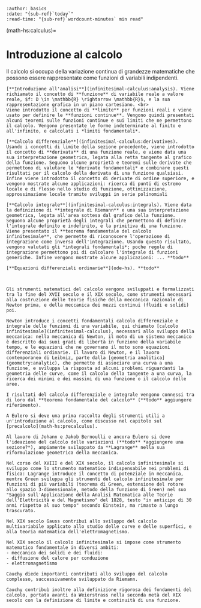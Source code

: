 ```{article-info}
:author: basics
:date: "{sub-ref}`today`"
:read-time: "{sub-ref}`wordcount-minutes` min read"
```

(math-hs:calculus)=
# Introduzione al calcolo

Il calcolo si occupa della variazione continua di grandezze matematiche che possono essere rappresentate come funzioni di variabili indipendenti.

```{dropdown} Argomenti del capitolo
[**Introduzione all'analisi**](infinitesimal-calculus:analysis). Viene richiamato il concetto di **funzione** di variabile reale a valore reale, $f: D \in \mathbb{R} \rightarrow \mathbb{R}$, e la sua rappresentazione grafica in un piano cartesiano. <br>
Viene introdotto il concetto di **limite** per funzioni reali e viene usato per definire le **funzioni continue**. Vengono quindi presentati alcuni teoremi sulle funzioni continue e sui limiti che ne permettono il calcolo. Vengono presentate le forme indeterminate al finito e all'infinito, e calcolati i *limiti fondamentali*.

[**Calcolo differenziale**](infinitesimal-calculus:derivatives). Usando i concetti di limite della sezione precedente, viene introdotto il concetto di **derivata** di una funzione reale, e viene data una sua interpretazione geometrica, legata alla retta tangente al grafico della funzione. Seguono alcune proprietà e teoremi sulle derivate che permettono di valutare le *derivate fondamentali* e combinare questi risultati per il calcolo della derivata di una funzione qualsiasi. Infine viene introdotto il concetto di derivate di ordine superiore, e vengono mostrate alcune applicazioni: ricerca di punti di estremo locale e di flesso nello studio di funzione, ottimizzazione, approssimazione locale tramite sviluppi in serie polinomiali

[**Calcolo integrale**](infinitesimal-calculus:integrals). Viene data la definizione di **integrale di Riemann** e una sua interpretazione geometrica, legata all'area sottesa dal grafico della funzione. Seguono alcune proprietà degli integrali che permettono di definire l'integrale definito e indefinito, e la primitiva di una funzione. Viene presentato il **teorema fondamentale del calcolo infinitesimale**, che permette di riconoscere l'operazione di integrazione come inversa dell'integrazione. Usando questo risultato, vengono valutati gli *integrali fondamentali*; poche regole di integrazione permettono poi di calcolare l'integrale di funzioni generiche. Infine vengono mostrate alcune applicazioni: ... **todo**

[**Equazioni differenziali ordinarie**](ode-hs). **todo**
```

```{dropdown} Dipendenze
```

```{dropdown}
```

```{dropdown} Breve storia dello sviluppo del calcolo
Gli strumenti matematici del calcolo vengono sviluppati e formalizzati tra la fine del XVII secolo e il XIX secolo, come strumenti necessari alla costruzione delle teorie fisiche della meccanica razionale di Newton prima, e della meccanica dei mezzi continui (fluidi e solidi) poi.

Newton introduce i concetti fondamentali calcolo differenziale e integrale delle funzioni di una variabile, qui chiamato [calcolo infinitesimale](infinitesimal-calculus), necessari allo sviluppo della meccanica: nella meccanica di Newton, il moto di un sistema meccanico è descritto dai suoi gradi di libertà in funzione della variabile tempo, e le equazioni che ne governano il moto sono equazioni differenziali ordinarie. Il lavoro di Newton, e il lavoro contemporaneo di Leibniz, parte dalla [geometria analitica](geometry:analytic), che permette di associare una curva a una funzione, e sviluppa la risposta ad alcuni problemi riguardanti la geometria delle curve, come il calcolo della tangente a una curva, la ricerca dei minimi e dei massimi di una funzione o il calcolo delle aree.

I risultati del calcolo differenziale e integrale vengono connessi tra di loro dal **teorema fondamentale del calcolo** (**todo** aggiungere riferimento).

A Eulero si deve una prima raccolta degli strumenti utili a un'introduzione al calcolo, come discusso nel capitolo sul [precalcolo](math-hs:precalculus).

Al lavoro di Johann e Jakob Bernoulli e ancora Eulero si deve l'ideazione del calcolo delle variazioni (**todo** *aggiungere una sezione?*), ampiamente sviluppato da **Lagrange** nella sua riformulazione geometrica della meccanica.

Nel corso del XVIII e del XIX secolo, il calcolo infinitesimale si sviluppo come lo strumento matematico indispensabile nei problemi di fisica: Lagrange introduce il concetto di potenziale in meccanica, mentre Green sviluppa gli strumenti del calcolo infinitesimale per funzioni di più variabili (teorema di Green, estensione del rotore allo spazio 3-dimensionale, metodo della funzione di Green) nel suo "Saggio sull'Applicazione della Analisi Matematica alle Teorie dell'Elettricità e del Magnetismo" del 1828, testo "in anticipo di 30 anni rispetto al suo tempo" secondo Einstein, ma rimasto a lungo trascurato. 

Nel XIX secolo Gauss contribuì allo sviluppo del calcolo multivariabile applicato allo studio delle curve e delle superfici, e alla teoria matematica dell'elettromagnetismo.

Nel XIX secolo il calcolo infinitesimale si impose come strumento matematico fondamentale in diversi ambiti:
- meccanica dei solidi e dei fluidi:
- diffusione del calore per conduzione
- elettromagnetismo

Cauchy diede importanti contributi allo sviluppo del calcolo complesso, successivamente sviluppato da Riemann.

Cauchy contribuì inoltre alla definizione rigorosa dei fondamenti del calcolo, portata avanti da Weierstrass nella seconda metà del XIX secolo con la definizione di limite e continuità di una funzione.
```


<!--

**Brev(issima) storia del calcolo.**
- Precursori: ...
- Prima formalizzazione: Newton, sviluppo del calcolo infinitesimale come strumento matematico necessario alla sua trattazione della [meccanica]() razionale, presentata nei *Principia Mathematica*, 1687; Leibniz *Nova Methodus pro Maximis et Minimis*, 1684
- Sviluppo rigoroso del calcolo infinitesimale, del calcolo multivariabile, dell'analisi complessa, e del calcolo su spazi e varietà
  - Cauchy (1789-1857)
  - Weierstrass (1815-1897)
  - Riemann (1826-1866)
  - ...

-->






